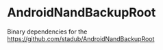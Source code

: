 # AndroidNandBackupRoot
Binary dependencies for the https://github.com/stadub/AndroidNandBackupRoot
